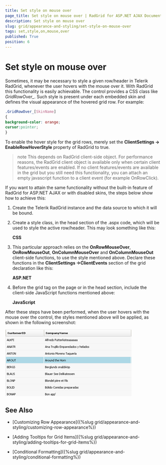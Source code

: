 ```yaml
---
title: Set style on mouse over
page_title: Set style on mouse over | RadGrid for ASP.NET AJAX Documentation
description: Set style on mouse over
slug: grid/appearance-and-styling/set-style-on-mouse-over
tags: set,style,on,mouse,over
published: True
position: 6
---
```


# Set style on mouse over

Sometimes, it may be necessary to style a given row/header in Telerik RadGrid, whenever the user hovers with the mouse over it. With RadGrid this functionality is easily achievable. The control provides a CSS class like *GridRowOver_<SkinName>*. Such style is present under each embedded skin and defines the visual appearance of the hovered grid row. For example:

````CSS
.GridRowOver_[SkinName]
{
background-color: orange;
cursor:pointer;
}
````



To enable the hover style for the grid rows, merely set the **ClientSettings -> EnableRowHoverStyle** property of RadGrid to true.

>note This depends on RadGrid client-side object. For performance reasons, the RadGrid client object is available only when certain client features/events are enabled. If no client features/events are available in the grid but you still need this functionality, you can attach an empty javascript function to a client event (for example OnRowClick).
>


If you want to attain the same functionality without the built-in feature of RadGrid for ASP.NET AJAX or with disabled skins, the steps below show how to achieve this:

1. Create the Telerik RadGrid instance and the data source to which it will be bound.

2. Create a style class, in the head section of the .aspx code, which will be used to style the active row/header. This may look something like this:

	**CSS**
	
	<style type="text/css">
	  .RowMouseOver td
	  {
	    background-color: lightblue !important;
	  }
	  .RowMouseOut
	  {
	    /*this style is taken from the corresponding skin's GridRow_[SkinName] class - GridRow_Default in our case*/
	    background: #f7f7f7;
	  }
	  .HeaderMouseOver
	  {
	    background-color: lightblue !important;
	  }
	  .HeaderMouseOut
	  {
	    /*this style is taken from the corresponding skin's th.GridHeader class - th.GridHeader_Default in our case*/
	    background: white url('Img/GridHeaderBg.gif') repeat-x bottom;
	  }
	</style>


3. This particular approach relies on the **OnRowMouseOver**, **OnRowMouseOut**, **OnColumnMouseOver** and **OnColumnMouseOut** client-side functions, to use the style mentioned above. Declare these functions in the **ClientSettings ->ClientEvents** section of the grid declaration like this:

	**ASP.NET**
	
	<ClientSettings>
	    <ClientEvents OnRowMouseOver="RowMouseOver" OnRowMouseOut="RowMouseOut" OnColumnMouseOver="ColumnMouseOver"
	        OnColumnMouseOut="ColumnMouseOut" />
	</ClientSettings>


4. Before the grid tag on the page or in the head section, include the client-side JavaScript functions mentioned above:

	**JavaScript**

	<script type="text/javascript">
	function RowMouseOver(sender, eventArgs) {
	  $get(eventArgs.get_id()).className = "RowMouseOver";
	}
	function RowMouseOut(sender, eventArgs) {
	  $get(eventArgs.get_id()).className = "RowMouseOut";
	}
	function ColumnMouseOver(sender, eventArgs) {
	  eventArgs.get_gridColumn().get_element().className = "HeaderMouseOver";
	}
	function ColumnMouseOut(sender, eventArgs) {
	  eventArgs.get_gridColumn().get_element().className = "HeaderMouseOut";
	}
	</script>


After these steps have been performed, when the user hovers with the mouse over the control, the styles mentioned above will be applied, as shown in the following screenshot:

![Set Row Style On Hover](images/grd_SerRowStyleOnHover.png)

## See Also

 * [Customizing Row Appearance]({%slug grid/appearance-and-styling/customizing-row-appearance%})

 * [Adding Tooltips for Grid Items]({%slug grid/appearance-and-styling/adding-tooltips-for-grid-items%})

 * [Conditional Formatting]({%slug grid/appearance-and-styling/conditional-formatting%})
